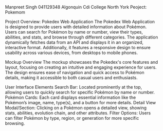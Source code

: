 Manpreet Singh 
041129348
Algonquin Cdi College North York
Peoject: Pokemom 

Project Overview: Pokedex Web Application
The Pokedex Web Application is designed to provide users with detailed information about Pokémon. Users can search for Pokémon by name or number, view their types, abilities, and stats, and browse through different categories. The application dynamically fetches data from an API and displays it in an organized, interactive format. Additionally, it features a responsive design to ensure usability across various devices, from desktops to mobile phones.

Mockup Overview
The mockup showcases the Pokedex's core features and layout, focusing on creating an intuitive and engaging experience for users. The design ensures ease of navigation and quick access to Pokémon details, making it accessible to both casual users and enthusiasts.

User Interface Elements
Search Bar:
Located prominently at the top, allowing users to quickly search for specific Pokémon by name or number.
Pokémon Cards:
Each card displays essential information like the Pokémon’s image, name, type(s), and a button for more details.
Detail View Modal/Section:
Clicking on a Pokémon opens a detailed view, showing stats, abilities, evolution chain, and other attributes.
Filter Options:
Users can filter Pokémon by type, region, or generation for more specific browsing.
